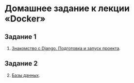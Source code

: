 # Домашнее задание к лекции «Docker»

## Задание 1

1. [Знакомство с Django. Подготовка и запуск проекта](/Task_1/).

## Задание 2

2. [Базы данных](/Task_2/).
